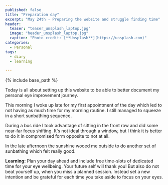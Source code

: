 ```yaml
---
published: false
title: "Preparation day"
excerpt: "May 24th - Preparing the website and struggle finding time"
header:
  teaser: "teaser_unsplash_laptop.jpg"
  image: "header_unsplash_laptop.jpg"
  caption: "Photo credit: [**Unsplash**](https://unsplash.com)"
categories: 
  - Personal
tags:
  - diary
  - learning
  
---
```


{% include base_path %}


Today is all about setting up this website to be able to better document my personal eye improvement journey. 

This morning I woke up late for my first appointment of the day which led to not having as much time for my morning routine. I still managed to squeeze in a short sunbathing sequence.

During a bus ride I took advantage of sitting in the front row and did some near-far focus shifting. It's not ideal through a window, but I think it is better to do it in compromised form opposite to not at all.

In the late afternoon the sunshine wooed me outside to do another set of sunbathing which felt really good.


**Learning:** Plan your day ahead and include free time-slots of dedicated time for your eye wellbeing. Your future self will thank you! But also do not beat yourself up, when you miss a planned session. Instead set a new intention and be grateful for each time you take aside to focus on your eyes.

